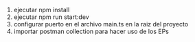 
1. ejecutar npm install
2. ejecutar npm run start:dev
3. configurar puerto en el archivo main.ts en la raiz del proyecto
4. importar postman collection para hacer uso de los EPs